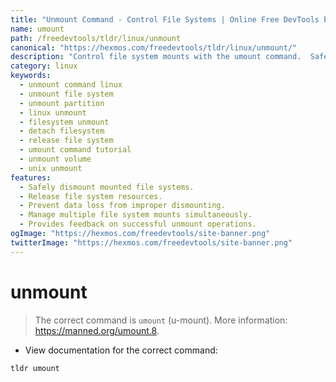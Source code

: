 ```yaml
---
title: "Unmount Command - Control File Systems | Online Free DevTools by Hexmos"
name: umount
path: /freedevtools/tldr/linux/unmount
canonical: "https://hexmos.com/freedevtools/tldr/linux/unmount/"
description: "Control file system mounts with the umount command.  Safely unmount file systems and partitions using this powerful Linux command. Free online tool, no registration required."
category: linux
keywords:
  - unmount command linux
  - unmount file system
  - unmount partition
  - linux unmount
  - filesystem unmount
  - detach filesystem
  - release file system
  - umount command tutorial
  - unmount volume
  - unix unmount
features:
  - Safely dismount mounted file systems.
  - Release file system resources.
  - Prevent data loss from improper dismounting.
  - Manage multiple file system mounts simultaneously.
  - Provides feedback on successful unmount operations.
ogImage: "https://hexmos.com/freedevtools/site-banner.png"
twitterImage: "https://hexmos.com/freedevtools/site-banner.png"
---
```


# unmount

> The correct command is `umount` (u-mount).
> More information: <https://manned.org/umount.8>.

- View documentation for the correct command:

`tldr umount`
